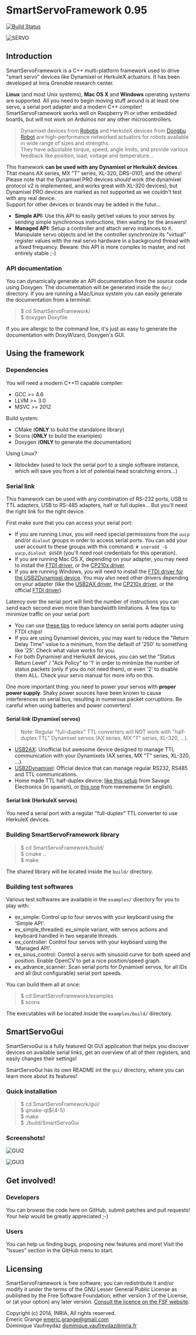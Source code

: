 SmartServoFramework 0.95
========================

[![Build Status](https://travis-ci.org/emericg/SmartServoFramework.svg?branch=master)](https://travis-ci.org/emericg/SmartServoFramework)

![SERVO](https://raw.githubusercontent.com/emericg/SmartServoFramework/master/gui/resources/img/dynamixel_ax12_diagram.png)

## Introduction

SmartServoFramework is a C++ multi-platform framework used to drive "smart servo" devices like Dynamixel or HerkuleX actuators. It has been developed at Inria Grenoble research center.

**Linux** (and most Unix systems), **Mac OS X** and **Windows** operating systems are supported. All you need to begin moving stuff around is at least one servo, a serial port adapter and a modern C++ compiler! SmartServoFramework works well on Raspberry Pi or other embedded boards, but will not work on Arduinos nor any other microcontrollers.

> Dynamixel devices from [Robotis](http://www.robotis.com/) and HerkuleX devices from [Dongbu Robot](http://www.dongburobot.com/) are high-performance networked actuators for robots available in wide range of sizes and strengths.  
> They have adjustable torque, speed, angle limits, and provide various feedback like position, load, voltage and temperature...

This framework **can be used with any Dynamixel or HerkuleX devices**. That means AX series, MX "T" series, XL-320, DRS-0101, and the others! Please note that the Dynamixel PRO devices *should* work (the dynamixel protocol v2 is implemented, and works great with XL-320 devices), but Dynamixel PRO devices are marked as not supported as we couldn't test with any real device.  
Support for other devices or brands may be added in the futur...

* **Simple API:** Use this API to easily get/set values to your servos by sending simple synchronous instructions, then waiting for the answers!  
* **Managed API:** Setup a controller and attach servo instances to it. Manipulate servo objects and let the controller synchronize its "virtual" register values with the real servo hardware in a background thread with a fixed frequency.  Beware: this API is more complex to master, and not entirely stable ;-)

### API documentation

You can dynamically generate an API documentation from the source code using Doxygen. The documentation will be generated inside the `doc/` directory.
If you are running a Mac/Linux system you can easily generate the documentation from a terminal:
> $ cd SmartServoFramework/  
> $ doxygen Doxyfile  

If you are allergic to the command line, it's just as easy to generate the documentation with DoxyWizard, Doxygen's GUI.

## Using the framework

### Dependencies

You will need a modern C++11 capable compiler:
* GCC >= 4.6
* LLVM >= 3.0
* MSVC >= 2012

Build system:
* CMake (**ONLY** to build the standalone library)
* Scons (**ONLY** to build the examples)
* Doxygen (**ONLY** to generate the documentation)

Using Linux?
* liblockdev (used to lock the serial port to a single software instance, which will save you from a lot of potential head scratching errors...)

### Serial link

This framework can be used with any combination of RS-232 ports, USB to TTL adapters, USB to RS-485 adapters, half or full duplex... But you'll need the right link for the right device.

First make sure that you can access your serial port:
* If you are running Linux, you will need special permissions from the `uucp` and/or `dialout` groups in order to access serial ports. You can add your user account to these groups with this command: `# useradd -G uucp,dialout $USER` (you'll need root credentials for this operation).
* If you are running Mac OS X, depending on your adapter, you may need to install the [FTDI driver](http://www.robotis.com/xe/download_en/646927), or the [CP210x driver](http://www.silabs.com/products/mcu/pages/usbtouartbridgevcpdrivers.aspx).
* If you are running Windows, you will need to install the [FTDI driver for the USB2Dynamixel device](http://www.robotis.com/xe/download_en/646927). You may also need other drivers depending on your adapter (like the [USB2AX driver](https://raw.githubusercontent.com/Xevel/usb2ax/master/firmware/lufa_usb2ax/USB2AX.inf), the [CP210x driver](http://www.silabs.com/products/mcu/pages/usbtouartbridgevcpdrivers.aspx), or the official [FTDI driver](http://www.ftdichip.com/Drivers/D2XX.htm)).

Latency over the serial port will limit the number of instructions you can send each second even more than bandwidth limitations.
A few tips to minimize traffic on your serial port:  
- You can use [these tips](https://projectgus.com/2011/10/notes-on-ftdi-latency-with-arduino/) to reduce latency on serial ports adapter using FTDI chips!  
- If you are using Dynamixel devices, you may want to reduce the "Return Delay Time" value to a minimum, from the default of '250' to something like '25'. Check what value works for you.  
- For both Dynamixel and HerkuleX devices, you can set the "Status Return Level" / "Ack Policy" to '1' in order to minimize the number of status packets (only if you do not need them), or even '2' to disable them ALL. Check your servo manual for more info on this.  

One more important thing: you need to power your servos with **proper power supply**. Shaky power sources have been known to cause interferences on serial bus, resulting in numerous packet corruptions. Be careful when using batteries and power converters!

#### Serial link (Dynamixel servos)

> Note: Regular "full-duplex" TTL converters will NOT work with "half-duplex TTL" Dynamixel servos (AX series, MX "T" series, XL-320, ...).

* [USB2AX](http://www.xevelabs.com/doku.php?id=product:usb2ax:usb2ax): Unofficial but awesome device designed to manage TTL communication with your Dynamixels (AX series, MX "T" series, XL-320, ...).
* [USB2Dynamixel](http://support.robotis.com/en/product/auxdevice/interface/usb2dxl_manual.htm): Official device that can manage regular RS232, RS485 and TTL communications.  
* Home made TTL half-duplex device: [like this setup](http://savageelectronics.blogspot.fr/2011/01/arduino-y-dynamixel-ax-12.html) from Savage Electronics (in spanish), or [this one](http://www.memememememememe.me/the-dynamixel/) from memememe (in english).

#### Serial link (HerkuleX servos)

You need a serial port with a regular "full-duplex" TTL converter to use HerkuleX devices.

### Building SmartServoFramework library

> $ cd SmartServoFramework/build/  
> $ cmake ..  
> $ make  

The shared library will be located inside the `build/` directory.

### Building test softwares

Various test softwares are available in the `examples/` directory for you to play with:

* ex_simple: Control up to four servos with your keyboard using the 'Simple API'.  
* ex_simple_threaded: ex_simple variant, with servos actions and keyboard handled in two separate threads.  
* ex_controller: Control four servos with your keyboard using the 'Managed API'.  
* ex_sinus_control: Control a servo with sinusoid curve for both speed and position. Enable OpenCV to get a nice position/speed graph.  
* ex_advance_scanner: Scan serial ports for Dynamixel servos, for all IDs and all (but configurable) serial port speeds.  

You can build them all at once:
> $ cd SmartServoFramework/examples  
> $ scons  

The executables will be located inside the `examples/build/` directory.

## SmartServoGui

SmartServoGui is a fully featured Qt GUI application that helps you discover devices on available serial links, get an overview of all of their registers, and easily changes their settings!

SmartServoGui has its own README int the `gui/` directory, where you can learn more about its features!

### Quick installation

> $ cd SmartServoFramework/gui/  
> $ qmake-qt${4-5}  
> $ make  
> $ ./build/SmartServoGui  

### Screenshots!

![GUI2](http://i.imgur.com/x3sXE31.png)

![GUI3](http://i.imgur.com/bE2qYIk.png)

## Get involved!

### Developers

You can browse the code here on GitHub, submit patches and pull requests! Your help would be greatly appreciated ;-)

### Users

You can help us finding bugs, proposing new features and more! Visit the "Issues" section in the GitHub menu to start.

## Licensing

SmartServoFramework is free software; you can redistribute it and/or modify it under the terms of the GNU Lesser General Public License as published by the Free Software Foundation; either version 3 of the License, or (at your option) any later version.
[Consult the licence on the FSF website](http://www.gnu.org/licenses/lgpl-3.0.txt).

Copyright (c) 2014, INRIA, All rights reserved.  
Emeric Grange <emeric.grange@gmail.com>  
Dominique Vaufreydaz <dominique.vaufreydaz@inria.fr>  
